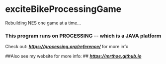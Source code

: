 # exciteBikeProcessingGame
Rebuilding NES one game at a time...

### This program runs on PROCESSING -- which is a JAVA platform ###

 Check out: ***https://processing.org/reference/***  for more info 
 
 ##Also see my website for more info: ##
 ***https://mrthoe.github.io***
